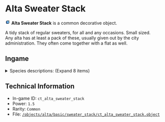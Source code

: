 # Alta Sweater Stack

<img src="https://raw.githubusercontent.com/Ceterai/Enternia/main/objects/alta/basic/sweater_stack/icon.png" alt="Alta Sweater Stack icon" loading="lazy" height=16px width="auto" /> **Alta Sweater Stack** is a common decorative object.

A tidy stack of regular sweaters, for all and any occasions. Small sized.  
Any alta has at least a pack of these, usually given out by the city administration. They often come together with a flat as well.

## Ingame

<details markdown="1"><summary>Species descriptions: (Expand 8 items)</summary>

- Alta: Ah, a pack of freshly-washed sweaters. What an amazing smell.
- Apex: A set of tidy-packed sweaters. The size is a bit too small.
- Avian: Some structured pile of clothes.
- Floran: Floran wantsss to wear thiss sweater.
- Glitch: Curious. These sweaters are stacked very carefully.
- Human: A stack of sweaters.
- Hylotl: A tidy stack of sweaters, compiled by a very thoughtful person.
- Novakid: That's a pretty tall stack of them clothes!

</details>

## Technical Information

- In-game ID: `ct_alta_sweater_stack`
- Power: `1.5`
- Rarity: `Common`
- File: [`/objects/alta/basic/sweater_stack/ct_alta_sweater_stack.object`](https://github.com/Ceterai/Enternia/blob/main/objects/alta/basic/sweater_stack/ct_alta_sweater_stack.object)
